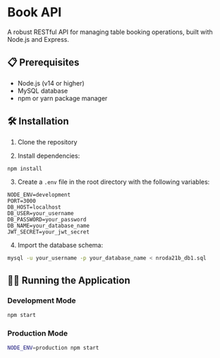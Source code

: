 # Book API

A robust RESTful API for managing table booking operations, built with Node.js and Express.

## 📋 Prerequisites

- Node.js (v14 or higher)
- MySQL database
- npm or yarn package manager

## 🛠️ Installation

1. Clone the repository

2. Install dependencies:
```bash
npm install
```

3. Create a `.env` file in the root directory with the following variables:
```env
NODE_ENV=development
PORT=3000
DB_HOST=localhost
DB_USER=your_username
DB_PASSWORD=your_password
DB_NAME=your_database_name
JWT_SECRET=your_jwt_secret
```

4. Import the database schema:
```bash
mysql -u your_username -p your_database_name < nroda21b_db1.sql
```

## 🏃‍♂️ Running the Application

### Development Mode
```bash
npm start
```

### Production Mode
```bash
NODE_ENV=production npm start
```

